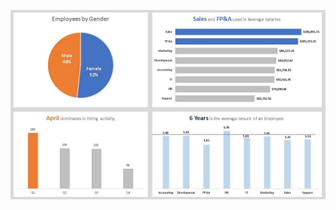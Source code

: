 ![Final Report](https://github.com/A-C-Sai/HR-Data-Excel-Mini-Case-Study/blob/main/HR-data-final-report.jpg)
